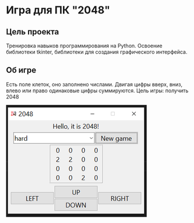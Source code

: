 # Игра для ПК "2048"

## Цель проекта
Тренировка навыков программирования на Python.
Освоение библиотеки tkinter, библиотеки для создания графического интерфейса.

## Об игре 
Есть поле клеток, оно заполнено числами. Двигая цифры вверх, вниз, влево или право одинаковые цифры суммируются. Цель игры: получить 2048

![Фото_игры](data/2048.PNG) 
